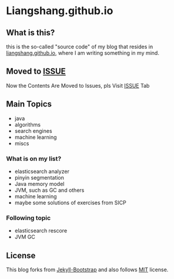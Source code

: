 # Liangshang.github.io


## What is this?
this is the so-called "source code" of my blog that resides in [liangshang.github.io](http://liangshang.github.io), where I am writing something in my mind.

## Moved to [ISSUE](https://github.com/LiangShang/liangshang.github.com/issues)

Now the Contents Are Moved to Issues, pls Visit [ISSUE](https://github.com/LiangShang/liangshang.github.com/issues) Tab


## Main Topics
* java
* algorithms
* search engines 
* machine learning
* miscs

### What is on my list?
* elasticsearch analyzer 
* pinyin segmentation
* Java memory model
* JVM, such as GC and others
* machine learning
* maybe some solutions of exercises from SICP

### Following topic

- elasticsearch rescore
- JVM GC 





## License
This blog forks from [Jekyll-Bootstrap](http://jekyllbootstrap.com) and also follows 
[MIT](http://opensource.org/licenses/MIT) license.
